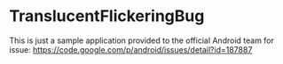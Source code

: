 # TranslucentFlickeringBug

This is just a sample application provided to the official Android team for issue: https://code.google.com/p/android/issues/detail?id=187887
